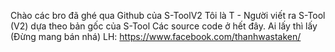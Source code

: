 Chào các bro đã ghé qua Github của S-ToolV2
Tôi là T - Người viết ra S-Tool (V2) dựa theo bản gốc của S-Tool
Các source code ở hết đây. Ai lấy thì lấy (Đừng mang bán nhá)
LH: https://www.facebook.com/thanhwastaken/
